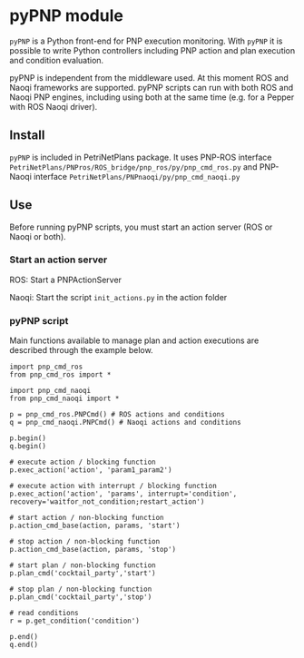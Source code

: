 # pyPNP module

```pyPNP``` is a Python front-end for PNP execution monitoring.
With ```pyPNP``` it is possible to write Python controllers including PNP action and plan execution and condition evaluation.

pyPNP is independent from the middleware used. At this moment ROS and Naoqi frameworks are supported. pyPNP scripts can run with both ROS and Naoqi PNP engines, including using both at the same time (e.g. for a Pepper with ROS Naoqi driver).

## Install

```pyPNP``` is included in PetriNetPlans package. It uses PNP-ROS interface ```PetriNetPlans/PNPros/ROS_bridge/pnp_ros/py/pnp_cmd_ros.py``` and PNP-Naoqi interface ```PetriNetPlans/PNPnaoqi/py/pnp_cmd_naoqi.py```

## Use

Before running pyPNP scripts, you must start an action server (ROS or Naoqi or both).

### Start an action server

ROS: Start a PNPActionServer

Naoqi: Start the script ```init_actions.py``` in the action folder

### pyPNP script

Main functions available to manage plan and action executions are described through the example below.

```
import pnp_cmd_ros
from pnp_cmd_ros import *

import pnp_cmd_naoqi
from pnp_cmd_naoqi import *

p = pnp_cmd_ros.PNPCmd() # ROS actions and conditions
q = pnp_cmd_naoqi.PNPCmd() # Naoqi actions and conditions

p.begin()
q.begin()

# execute action / blocking function
p.exec_action('action', 'param1_param2')

# execute action with interrupt / blocking function
p.exec_action('action', 'params', interrupt='condition', recovery='waitfor_not_condition;restart_action') 

# start action / non-blocking function
p.action_cmd_base(action, params, 'start')

# stop action / non-blocking function
p.action_cmd_base(action, params, 'stop')

# start plan / non-blocking function
p.plan_cmd('cocktail_party','start') 

# stop plan / non-blocking function
p.plan_cmd('cocktail_party','stop') 

# read conditions
r = p.get_condition('condition')

p.end()
q.end()
```

